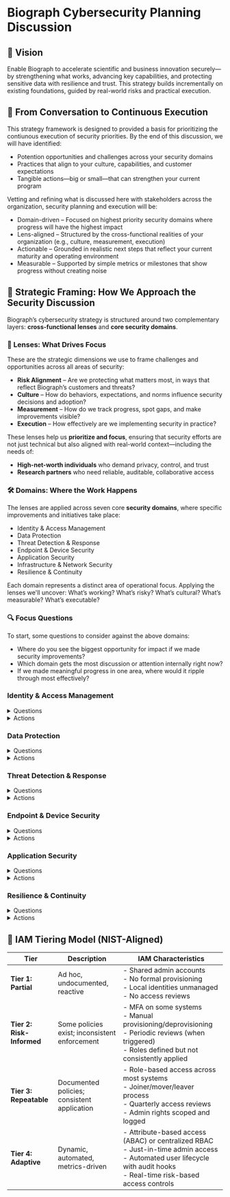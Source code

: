 # Biograph Cybersecurity Planning Discussion

## 🌟 Vision

Enable Biograph to accelerate scientific and business innovation securely—by strengthening what works, advancing key capabilities, and protecting sensitive data with resilience and trust. This strategy builds incrementally on existing foundations, guided by real-world risks and practical execution.

## 🔁 From Conversation to Continuous Execution
This strategy framework is designed to provided a basis for prioritizing the contiunous execution of security priorities. By the end of this discussion, we will have identified:
* Potention opportunities and challenges across your security domains
* Practices that align to your culture, capabilities, and customer expectations
* Tangible actions—big or small—that can strengthen your current program 

Vetting and refining what is discussed here with stakeholders across the organization, security planning and execution will be:
* Domain-driven – Focused on highest priority security domains where progress will have the highest impact
* Lens-aligned – Structured by the cross-functional realities of your organization (e.g., culture, measurement, execution)
* Actionable – Grounded in realistic next steps that reflect your current maturity and operating environment
* Measurable – Supported by simple metrics or milestones that show progress without creating noise

## 🔢 Strategic Framing: How We Approach the Security Discussion

Biograph’s cybersecurity strategy is structured around two complementary layers: **cross-functional lenses** and **core security domains**.

### 🎯 Lenses: What Drives Focus

These are the strategic dimensions we use to frame challenges and opportunities across all areas of security:

- **Risk Alignment** – Are we protecting what matters most, in ways that reflect Biograph’s customers and threats?
- **Culture** – How do behaviors, expectations, and norms influence security decisions and adoption?
- **Measurement** – How do we track progress, spot gaps, and make improvements visible?
- **Execution** – How effectively are we implementing security in practice?

These lenses help us **prioritize and focus**, ensuring that security efforts are not just technical but also aligned with real-world context—including the needs of:

- **High-net-worth individuals** who demand privacy, control, and trust
- **Research partners** who need reliable, auditable, collaborative access

### 🛠️ Domains: Where the Work Happens

The lenses are applied across seven core **security domains**, where specific improvements and initiatives take place:

- Identity & Access Management  
- Data Protection  
- Threat Detection & Response  
- Endpoint & Device Security  
- Application Security  
- Infrastructure & Network Security  
- Resilience & Continuity  

Each domain represents a distinct area of operational focus. Applying the lenses we'll uncover: What’s working? What’s risky? What’s cultural? What’s measurable? What’s executable?

### 🔍 Focus Questions

To start, some questions to consider against the above domains:

- Where do you see the biggest opportunity for impact if we made security improvements?
- Which domain gets the most discussion or attention internally right now?
- If we made meaningful progress in one area, where would it ripple through most effectively?

### Identity & Access Management
<details>

<summary> Questions</summary>

| Risk Alignment | Culture | Measurement | Execution |
|----------------|---------|-------------|-----------|
| Do our access controls reflect the expectations of high-net-worth clients for privacy and control, as well as the data-sharing needs of research partners? | How are identities managed in practice across teams and systems—and how much variation is there in how people access what they need? | Do we regularly audit access and track privilege creep? | How consistent and centralized is access control across your systems today—and how much of it depends on manual effort or tribal knowledge? |
| How mature is the process for requesting, approving, and tracking 3rd party access? |  |  |  |
| How well-defined and mature is our access control model (e.g., RBAC, ABAC, attribute inheritance)? |  |  |  |

</details>

<details>
<summary> Actions</summary>

| Risk Alignment | Culture | Measurement | Execution |
|----------------|---------|-------------|-----------|
| Formalize criteria and workflows for assigning access based on business role, data sensitivity, and operational context | Identify access governance stakeholders | Identify audit gaps | Evaluate IAM maturity using NIST-aligned tiers |
| Centralize IAM  | Train users and admins on access hygiene and privilege minimization | Use nudges/gamification | Integrate into onboarding |
| 3rd-party penetration testing | Automate provisioning | Audit trails and provisioning error tracking<br>Visualize access flows | Translate customer expectations |
|  | Promote ownership and accountability for privileged access | Document ownership | Embed IAM in engineering conversations |
|  |  |  | Tag and audit privileged accounts |
|  |  |  | Assign ownership for provisioning integrity |
|  |  |  | Integrate metrics into reporting |


</details>

### Data Protection
<details>

<summary> Questions</summary>

| Risk Alignment | Culture | Measurement | Execution |
|----------------|---------|-------------|-----------|
| Are our practices aligned with data privacy, retention, and breach readiness standards? | Are teams aware of how to handle sensitive data in practice? | Do we know where sensitive data resides and flows? | Do we have tools for classification, DLP, and discovery? |

</details>
<details>
<summary> Actions</summary>

| Risk Alignment | Culture | Measurement | Execution |
|----------------|---------|-------------|-----------|
| - Map to HIPAA/SOC2/contractual obligations<br>- Train teams using real examples<br>- Identify flows<br>- Use discovery/classification tools | - Align classification to contract data types<br>- Cheat sheets by role<br>- Classify high-risk data<br>- DLP aligned to workflows | - Flag exposure across third-party tools<br>- Normalize data minimization conversations<br>- Track near-miss incidents<br>- Build data maps with ownership tags | - Document breach readiness<br>- Flag unknown/ambiguous data use<br>- Generate heatmaps<br>- Inventory third-party access<br>- Promote ownership of data flows<br>- Tag/label sensitive cloud data |

</details>

### Threat Detection & Response
<details>

<summary> Questions</summary>

| Risk Alignment | Culture | Measurement | Execution |
|----------------|---------|-------------|-----------|
| Do we meet internal and contractual expectations for detection and response timeframes? | Are IR plans tested and embraced across teams—or siloed to security? | Are alerts actionable and outcomes tracked (MTTD, MTTR)? | Do we operate SIEM/XDR or rely on MDR, and is it effective? |

</details>
<details>
<summary> Actions</summary>

| Risk Alignment | Culture | Measurement | Execution |
|----------------|---------|-------------|-----------|
| - Review IR obligations<br>- Run tabletop scenarios<br>- Track alert/resolution trends<br>- Build triage playbooks | - Validate breach workflows<br>- Identify cross-functional responders<br>- Log detection-to-resolution timelines<br>- Validate tooling | - Confirm policies for regulated environments<br>- Clarify communication plans<br>- Audit missed alerts quarterly<br>- Consider MDR | - Audit logs for defensibility<br>- Assign expectations pre/during/post-incident<br>- Report IR metrics<br>- Tune detection logic<br>- Retention alignment<br>- Include IR in onboarding<br>- Distinguish noise vs. signal<br>- Assign IR ownership |

</details>

### Endpoint & Device Security
<details>

<summary> Questions</summary>

| Risk Alignment | Culture | Measurement | Execution |
|----------------|---------|-------------|-----------|
| Do we meet baseline standards for EDR, encryption, and configuration in regulated environments? | Do employees and contractors understand endpoint risks and acceptable use? | Can we monitor device compliance and policy status continuously? | Can we patch and configure devices at scale across environments? |

</details>
<details>
<summary> Actions</summary>

| Risk Alignment | Culture | Measurement | Execution |
|----------------|---------|-------------|-----------|
| - Align controls to classification tiers<br>- Awareness training by persona<br>- Patch lag and coverage<br>- EDR rollout by user type | - Confirm with auditors<br>- Set policy norms<br>- Detect config drift<br>- Enforce MDM/config baselines | - Track device lifecycle<br>- Assign accountability<br>- Compare EDR by team<br>- Automate patching | - Flag gaps between environments<br>- Campaigns on threats<br>- Build dashboards<br>- Inventory unmanaged devices<br>- Show endpoint threat resilience<br>- Gamify patching<br>- Address BYOD risk |

</details>

### Application Security
<details>
<summary> Questions</summary>

| Risk Alignment | Culture | Measurement | Execution |
|----------------|---------|-------------|-----------|
| How well does our current application security approach reflect the kinds of risks the business actually cares about? | When engineering teams move fast, how does security stay involved—if at all—across design, coding, review, and deployment? | How do you measure the effectiveness of application security today—if at all? | What parts of application security are currently automated or repeatable—and what still depends on manual effort or one-off reviews? |

</details>
<details>
<summary> Actions</summary>

| Risk Alignment | Culture | Measurement | Execution |
|----------------|---------|-------------|-----------|
| - Map controls to trust/delivery needs<br>- CI/CD reviews<br>- Track pre-release findings<br>- Add SAST to CI/CD | - Tier by app/data sensitivity<br>- Security champions<br>- Time-to-fix by severity<br>- Bug bounty program | - Align threat modeling to business features<br>- Threat modeling checklists<br>- Escape rate<br>- Clarify ownership | - Show security during customer reviews<br>- Secure coding standards<br>- Tag security items in backlog<br>- Automate secrets/dependency scans<br>- Embed AppSec in product planning<br>- Secrets remediation sprint<br>- Monthly AppSec reporting<br>- Secure code review playbooks |

</details>

### Resilience & Continuity

<details>
<summary> Questions</summary>

| Risk Alignment | Culture | Measurement | Execution |
|----------------|---------|-------------|-----------|
| Do our recovery and continuity practices meet internal SLAs and any contractual or regulatory obligations? | Are continuity plans documented and rehearsed beyond just the IT team? | Are RTO/RPO metrics tracked and reported for key services? | Do we have a reliable and tested recovery process for critical systems? |

</details>
<details>

<summary> Actions</summary>

| Risk Alignment | Culture | Measurement | Execution |
|----------------|---------|-------------|-----------|
| - Align DR to SLAs<br>- Cross-team training<br>- Backup coverage<br>- Backup/DR inventory | - Validate vendors<br>- Simulate system loss<br>- RTO/RPO tracking<br>- Automate testing | - Include plans in due diligence<br>- Define restore ownership<br>- Dependency mapping<br>- Write top-system runbooks | - Demonstrate audit readiness<br>- Document dependencies<br>- Test logs<br>- Assign metric owners<br>- Risk exceptions flagged<br>- Include in onboarding<br>- Gap visualization<br>- Snapshot/rollback tooling |

</details>

## 🧱 IAM Tiering Model (NIST-Aligned)

| Tier | Description | IAM Characteristics |
|------|-------------|----------------------|
| **Tier 1: Partial** | Ad hoc, undocumented, reactive | - Shared admin accounts<br>- No formal provisioning<br>- Local identities unmanaged<br>- No access reviews |
| **Tier 2: Risk-Informed** | Some policies exist; inconsistent enforcement | - MFA on some systems<br>- Manual provisioning/deprovisioning<br>- Periodic reviews (when triggered)<br>- Roles defined but not consistently applied |
| **Tier 3: Repeatable** | Documented policies; consistent application | - Role-based access across most systems<br>- Joiner/mover/leaver process<br>- Quarterly access reviews<br>- Admin rights scoped and logged |
| **Tier 4: Adaptive** | Dynamic, automated, metrics-driven | - Attribute-based access (ABAC) or centralized RBAC<br>- Just-in-time admin access<br>- Automated user lifecycle with audit hooks<br>- Real-time risk-based access controls |
